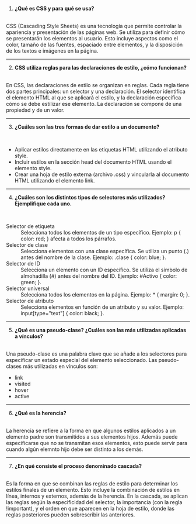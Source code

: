 1. <b>¿Qué es CSS y para qué se usa?</b>
<br>
CSS (Cascading Style Sheets) es una tecnología que permite controlar la apariencia y presentación de las páginas web. Se utiliza para definir cómo se presentarán los elementos al usuario. Esto incluye aspectos como el color, tamaño de las fuentes, espaciado entre elementos, y la disposición de los textos e imágenes en la página​.

___

2. <b>CSS utiliza reglas para las declaraciones de estilo, ¿cómo funcionan?</b>
<br>
En CSS, las declaraciones de estilo se organizan en reglas. Cada regla tiene dos partes principales: un selector y una declaración. El selector identifica el elemento HTML al que se aplicará el estilo, y la declaración especifica cómo se debe estilizar ese elemento. La declaración se compone de una propiedad y de un valor.

___

3. <b>¿Cuáles son las tres formas de dar estilo a un documento?</b>
<br>
<ul>
<li>Aplicar estilos directamente en las etiquetas HTML utilizando el atributo style.</li>
<li>Incluir estilos en la sección head del documento HTML usando el elemento style.</li>
<li>Crear una hoja de estilo externa (archivo .css) y vincularla al documento HTML utilizando el elemento link.</li>
</ul>

___

4. <b>¿Cuáles son los distintos tipos de selectores más utilizados? Ejemplifique cada uno.</b>
<br>

<dl>
<dt>Selector de etiqueta</dt>
<dd>Selecciona todos los elementos de un tipo específico. Ejemplo: p { color: red; } afecta a todos los párrafos.</dd>
<dt>Selector de clase</dt>
<dd>Selecciona elementos con una clase específica. Se utiliza un punto (.) antes del nombre de la clase. Ejemplo: .clase { color: blue; }.</dd>
<dt>Selector de ID</dt>
<dd>Selecciona un elemento con un ID específico. Se utiliza el símbolo de almohadilla (#) antes del nombre del ID. Ejemplo: #Activo { color: green; }.</dd>
<dt>Selector universal</dt>
<dd>Selecciona todos los elementos en la página. Ejemplo: * { margin: 0; }.</dd>
<dt>Selector de atributo</dt>
<dd>Selecciona elementos en función de un atributo y su valor. Ejemplo: input[type="text"] { color: black; }.</dd>
</dl>

___

5. <b>¿Qué es una pseudo-clase? ¿Cuáles son las más utilizadas aplicadas a vínculos?</b>
<br>
Una pseudo-clase es una palabra clave que se añade a los selectores para especificar un estado especial del elemento seleccionado. Las pseudo-clases más utilizadas en vínculos son:
<ul>
<li>link</li>
<li>visited</li>
<li>hover</li>
<li>active</li>
</ul>

___

6. <b>¿Qué es la herencia?</b>
<br>
La herencia se refiere a la forma en que algunos estilos aplicados a un elemento padre son transmitidos a sus elementos hijos. Además puede especificarse que no se transmitan esos elementos, esto puede servir para cuando algún elemnto hijo debe ser distinto a los demás.

___

7. <b>¿En qué consiste el proceso denominado cascada?</b>
<br>
Es la forma en que se combinan las reglas de estilo para determinar los estilos finales de un elemento. Esto incluye la combinación de estilos en línea, internos y externos, además de la herencia. En la cascada, se aplican las reglas según la especificidad del selector, la importancia (con la regla !important), y el orden en que aparecen en la hoja de estilo, donde las reglas posteriores pueden sobrescribir las anteriores.